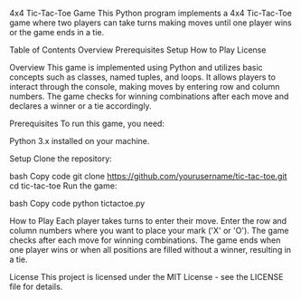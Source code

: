 4x4 Tic-Tac-Toe Game
This Python program implements a 4x4 Tic-Tac-Toe game where two players can take turns making moves until one player wins or the game ends in a tie.

Table of Contents
Overview
Prerequisites
Setup
How to Play
License
<a name="overview"></a>

Overview
This game is implemented using Python and utilizes basic concepts such as classes, named tuples, and loops. It allows players to interact through the console, making moves by entering row and column numbers. The game checks for winning combinations after each move and declares a winner or a tie accordingly.

<a name="prerequisites"></a>

Prerequisites
To run this game, you need:

Python 3.x installed on your machine.
<a name="setup"></a>

Setup
Clone the repository:

bash
Copy code
git clone https://github.com/yourusername/tic-tac-toe.git
cd tic-tac-toe
Run the game:

bash
Copy code
python tictactoe.py
<a name="how-to-play"></a>

How to Play
Each player takes turns to enter their move.
Enter the row and column numbers where you want to place your mark ('X' or 'O').
The game checks after each move for winning combinations.
The game ends when one player wins or when all positions are filled without a winner, resulting in a tie.
<a name="license"></a>

License
This project is licensed under the MIT License - see the LICENSE file for details.

